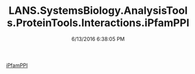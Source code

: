 ﻿---
title: LANS.SystemsBiology.AnalysisTools.ProteinTools.Interactions.iPfamPPI
date: 6/13/2016 6:38:05 PM
---

[iPfamPPI](T-LANS.SystemsBiology.AnalysisTools.ProteinTools.Interactions.iPfamPPI.iPfamPPI.html)
